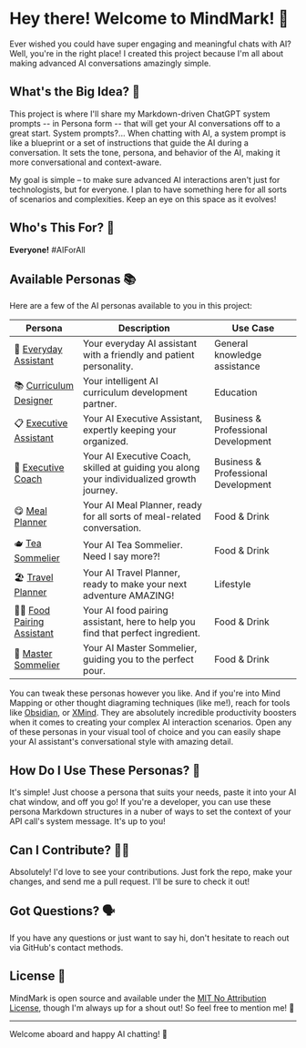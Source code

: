 # Hey there! Welcome to MindMark! 👋

Ever wished you could have super engaging and meaningful chats with AI? Well, you're in the right place! I created this project because I'm all about making advanced AI conversations amazingly simple.

## What's the Big Idea? 🧠

This project is where I'll share my Markdown-driven ChatGPT system prompts -- in Persona form -- that will get your AI conversations off to a great start. System prompts?... When chatting with AI, a system prompt is like a blueprint or a set of instructions that guide the AI during a conversation. It sets the tone, persona, and behavior of the AI, making it more conversational and context-aware.

My goal is simple – to make sure advanced AI interactions aren't just for technologists, but for everyone. I plan to have something here for all sorts of scenarios and complexities. Keep an eye on this space as it evolves!

## Who's This For? 🧐

**Everyone!** #AIForAll

## Available Personas 📚

Here are a few of the AI personas available to you in this project:

| Persona | Description | Use Case |
|-------------|-------------|----------|
| 🙌 [Everyday Assistant](./personas/base-system.md) | Your everyday AI assistant with a friendly and patient personality. | General knowledge assistance |
| 📚 [Curriculum Designer](./personas/education/curriculum-designer_condensed.md) | Your intelligent AI curriculum development partner. | Education |
| 📋 [Executive Assistant](./personas/professional/executive-assistant.md) | Your AI Executive Assistant, expertly keeping your organized. | Business & Professional Development |
| 💼 [Executive Coach](./personas/professional/executive-coach.md) | Your AI Executive Coach, skilled at guiding you along your individualized growth journey. | Business & Professional Development |
| 😋 [Meal Planner](./personas/food-drink/professional-meal-planner.md) | Your AI Meal Planner, ready for all sorts of meal-related conversation. | Food & Drink |
| 🫖 [Tea Sommelier](./personas/food-drink/professional-tea-sommelier.md) | Your AI Tea Sommelier. Need I say more?! | Food & Drink |
| 🏖️ [Travel Planner](./personas/lifestyle/professional-travel-planner.md) | Your AI Travel Planner, ready to make your next adventure AMAZING! | Lifestyle |
| 👩‍🍳 [Food Pairing Assistant](./personas/food-drink/food-pairing-assistant.md) | Your AI food pairing assistant, here to help you find that perfect ingredient. | Food & Drink |
| 🍷 [Master Sommelier](./personas/food-drink/master-wine-sommelier.md) | Your AI Master Sommelier, guiding you to the perfect pour. | Food & Drink |

You can tweak these personas however you like. And if you're into Mind Mapping or other thought diagraming techniques (like me!), reach for tools like [Obsidian](https://obsidian.md/), or [XMind](https://xmind.app/). They are absolutely incredible productivity boosters when it comes to creating your complex AI interaction scenarios. Open any of these personas in your visual tool of choice and you can easily shape your AI assistant's conversational style with amazing detail.

## How Do I Use These Personas? 🤔

It's simple! Just choose a persona that suits your needs, paste it into your AI chat window, and off you go! If you're a developer, you can use these persona Markdown structures in a nuber of ways to set the context of your API call's system message. It's up to you!

## Can I Contribute? 🙋‍♂️

Absolutely! I'd love to see your contributions. Just fork the repo, make your changes, and send me a pull request. I'll be sure to check it out!

## Got Questions? 🗣️

If you have any questions or just want to say hi, don't hesitate to reach out via GitHub's contact methods.

## License 📄

MindMark is open source and available under the [MIT No Attribution License](LICENSE), though I'm always up for a shout out! So feel free to mention me! 🙌

---

Welcome aboard and happy AI chatting! 🚀
